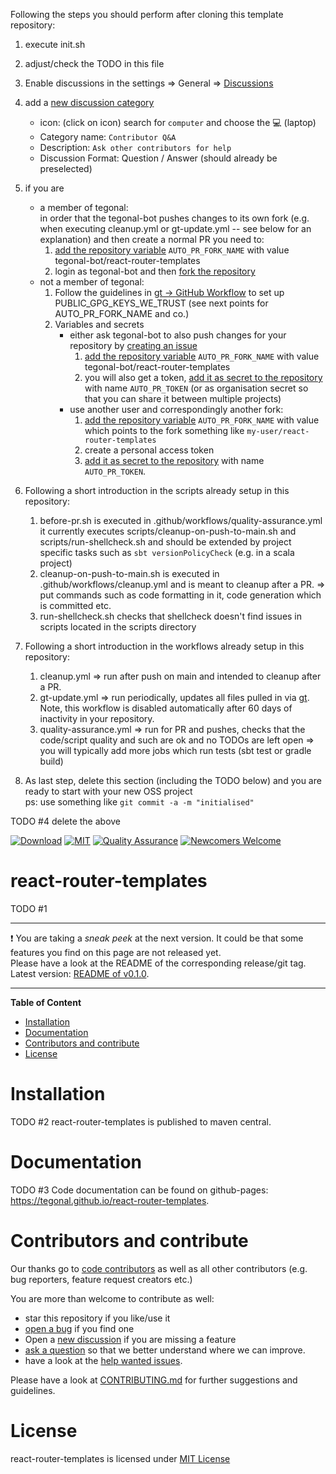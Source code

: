Following the steps you should perform after cloning this template repository:

1. execute init.sh
2. adjust/check the TODO in this file
3. Enable discussions in the settings =>
   General => [Discussions](https://github.com/tegonal/react-router-templates/settings#discussions-feature)
4. add a [new discussion category](https://github.com/tegonal/react-router-templates/discussions/categories/new)
   - icon: (click on icon) search for `computer` and choose the 💻 (laptop) 
   - Category name: `Contributor Q&A`
   - Description: `Ask other contributors for help`
   - Discussion Format: Question / Answer (should already be preselected)
5. if you are
   -  a member of tegonal:   
      in order that the tegonal-bot pushes changes to its own fork (e.g. when executing cleanup.yml or gt-update.yml --
      see below for an explanation) and then create a normal PR you need to:
         1. [add the repository variable](https://github.com/tegonal/react-router-templates/settings/variables/actions/new)
          `AUTO_PR_FORK_NAME` with value tegonal-bot/react-router-templates
         2. login as tegonal-bot and then [fork the repository](https://github.com/tegonal/react-router-templates/fork)
   - not a member of tegonal:
     1. Follow the guidelines in [gt -> GitHub Workflow](https://github.com/tegonal/gt?tab=readme-ov-file#github-workflow) 
        to set up PUBLIC_GPG_KEYS_WE_TRUST (see next points for AUTO_PR_FORK_NAME and co.)
     2. Variables and secrets
         - either ask tegonal-bot to also push changes for your repository by [creating an issue](https://github.com/tegonal-bot/bot/issues/new?title=gt%20updates%20via%20tegonal-bot%20for%20...)
            1. [add the repository variable](https://github.com/tegonal/react-router-templates/settings/variables/actions/new)
			   `AUTO_PR_FORK_NAME` with value tegonal-bot/react-router-templates
             2. you will also get a token, [add it as secret to the repository](https://github.com/tegonal/cohiva/settings/secrets/actions/new)
                with name `AUTO_PR_TOKEN` (or as organisation secret so that you can share it between multiple projects)
         - use another user and correspondingly another fork:
            1. [add the repository variable](https://github.com/tegonal/react-router-templates/settings/variables/actions/new)
			   `AUTO_PR_FORK_NAME` with value which points to the fork something like `my-user/react-router-templates`
            2. create a personal access token
            3. [add it as secret to the repository](https://github.com/tegonal/cohiva/settings/secrets/actions/new)
			   with name `AUTO_PR_TOKEN`.

6. Following a short introduction in the scripts already setup in this repository:
	1. before-pr.sh is executed in .github/workflows/quality-assurance.yml
	   it currently executes scripts/cleanup-on-push-to-main.sh and scripts/run-shellcheck.sh
	   and should be extended by project specific tasks such as `sbt versionPolicyCheck` (e.g. in a scala project)
	2. cleanup-on-push-to-main.sh is executed in .github/workflows/cleanup.yml and is meant to cleanup after a PR.
	   => put commands such as code formatting in it, code generation which is committed etc.
	3. run-shellcheck.sh checks that shellcheck doesn't find issues in scripts located in the scripts directory

7. Following a short introduction in the workflows already setup in this repository:
	1. cleanup.yml => run after push on main and intended to cleanup after a PR.
	2. gt-update.yml => run periodically, updates all files pulled in via [gt](https://github.com/tegonal/gt). Note, this workflow is disabled 
       automatically after 60 days of inactivity in your repository.
	3. quality-assurance.yml => run for PR and pushes, checks that the code/script quality and such are ok and no TODOs
	   are left open
	   => you will typically add more jobs which run tests (sbt test or gradle build)

8. As last step, delete this section (including the TODO below) and you are ready to start with your new OSS project  
   ps: use something like `git commit -a -m "initialised"`

TODO #4 delete the above

<!-- for main -->

[![Download](https://img.shields.io/badge/Download-v0.1.0-%23007ec6)](https://github.com/tegonal/react-router-templates/releases/tag/v0.1.0)
[![MIT](https://img.shields.io/badge/%E2%9A%96-MIT-%230b45a6)](https://www.apache.org/licenses/LICENSE-2.0 "License")
[![Quality Assurance](https://github.com/tegonal/react-router-templates/actions/workflows/quality-assurance.yml/badge.svg?event=push&branch=main)](https://github.com/tegonal/react-router-templates/actions/workflows/quality-assurance.yml?query=branch%3Amain)
[![Newcomers Welcome](https://img.shields.io/badge/%F0%9F%91%8B-Newcomers%20Welcome-blueviolet)](https://github.com/tegonal/react-router-templates/issues?q=is%3Aissue+is%3Aopen+label%3A%22good+first+issue%22 "Ask in discussions for help")

<!-- for main end -->
<!-- for release -->
<!--
[![Download](https://img.shields.io/badge/Download-v0.1.0-%23007ec6)](https://github.com/tegonal/react-router-templates/releases/tag/v0.1.0)
[![MIT](https://img.shields.io/badge/%E2%9A%96-MIT-%230b45a6)](https://www.apache.org/licenses/LICENSE-2.0 "License")
[![Newcomers Welcome](https://img.shields.io/badge/%F0%9F%91%8B-Newcomers%20Welcome-blueviolet)](https://github.com/tegonal/react-router-templates/issues?q=is%3Aissue+is%3Aopen+label%3A%22good+first+issue%22 "Ask in discussions for help")
-->
<!-- for release end -->

# react-router-templates

TODO #1 <add project description>

---
❗ You are taking a *sneak peek* at the next version. It could be that some features you find on this page are not
released yet.  
Please have a look at the README of the corresponding release/git tag. Latest
version: [README of v0.1.0](https://github.com/tegonal/react-router-templates/tree/main/README.md).

---

**Table of Content**

- [Installation](#installation)
- [Documentation](#documentation)
- [Contributors and contribute](#contributors-and-contribute)
- [License](#license)

# Installation

TODO #2 <adjust if not published to maven central>
react-router-templates is published to maven central.

# Documentation

TODO #3 <adjust if not published to github pages>
Code documentation can be found on github-pages: <https://tegonal.github.io/react-router-templates>.

# Contributors and contribute

Our thanks go to [code contributors](https://github.com/tegonal/react-router-templates/graphs/contributors)
as well as all other contributors (e.g. bug reporters, feature request creators etc.)

You are more than welcome to contribute as well:

- star this repository if you like/use it
- [open a bug](https://github.com/tegonal/react-router-templates/issues/new?template=bug_report.md) if you find one
- Open a [new discussion](https://github.com/tegonal/react-router-templates/discussions/new?category=ideas) if you
  are missing a
  feature
- [ask a question](https://github.com/tegonal/react-router-templates/discussions/new?category=q-a)
  so that we better understand where we can improve.
- have a look at
  the [help wanted issues](https://github.com/tegonal/react-router-templates/issues?q=is%3Aissue+is%3Aopen+label%3A%22help+wanted%22).

Please have a look at
[CONTRIBUTING.md](https://github.com/tegonal/react-router-templates/tree/main/.github/CONTRIBUTING.md)
for further suggestions and guidelines.

# License

react-router-templates is licensed under [MIT License](https://www.apache.org/licenses/LICENSE-2.0)
